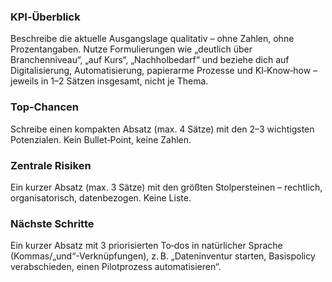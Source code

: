 <h3>KPI‑Überblick</h3>
<p>Beschreibe die aktuelle Ausgangslage qualitativ – ohne Zahlen, ohne Prozentangaben. Nutze Formulierungen wie „deutlich über Branchenniveau“, „auf Kurs“, „Nachholbedarf“ und beziehe dich auf Digitalisierung, Automatisierung, papierarme Prozesse und KI‑Know‑how – jeweils in 1–2 Sätzen insgesamt, nicht je Thema.</p>
<h3>Top‑Chancen</h3>
<p>Schreibe einen kompakten Absatz (max. 4 Sätze) mit den 2–3 wichtigsten Potenzialen. Kein Bullet‑Point, keine Zahlen.</p>
<h3>Zentrale Risiken</h3>
<p>Ein kurzer Absatz (max. 3 Sätze) mit den größten Stolpersteinen – rechtlich, organisatorisch, datenbezogen. Keine Liste.</p>
<h3>Nächste Schritte</h3>
<p>Ein kurzer Absatz mit 3 priorisierten To‑dos in natürlicher Sprache (Kommas/„und“-Verknüpfungen), z. B. „Dateninventur starten, Basispolicy verabschieden, einen Pilotprozess automatisieren“.</p>
